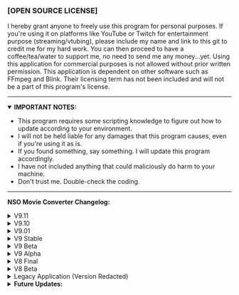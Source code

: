 ### [OPEN SOURCE LICENSE]
<p> I hereby grant anyone to freely use this program for personal purposes. If you're using it on platforms like YouTube or Twitch for entertainment purpose (streaming/vtubing), please include my name and link to this git to credit me for my hard work. You can then proceed to have a coffee/tea/water to support me, no need to send me any money...yet. Using this application for commercial purposes is not allowed without prior written permission. This application is dependent on other software such as FFmpeg and Blink. Their licensing term has not been included and will not be a part of this program's license.</p>

---

<details open>
<summary><b>IMPORTANT NOTES: </b></summary>
  <ul>
    <li> This program requires some scripting knowledge to figure out how to update according to your environment.</li>
    <li> I will not be held liable for any damages that this program causes, even if you're using it as is.</li>
    <li> If you found something, say something. I will update this program accordingly.</li>
    <li> I have not included anything that could maliciously do harm to your machine.</li>
    <li> Don't trust me. Double-check the coding.</li>
  </ul>
</details>

---

**NSO Movie Converter Changelog:**
<details>
  <summary>V9.11</summary>
  <ul>
    <li>Program can now speak out the movie name if found.</li>
  </ul>
</details>

<details>
  <summary>V9.10</summary>
  <ul>
    <li>Removed Adobe Media Encoder Support & Enabled FFmpeg with CUDA GPU Acceleration for Bitrate/Resolution Converter.</li>
    <li>Optimized Bitrate/Resolution Converter to run at 10x-12x Speed on GPU vs 3x-5x Speed on CPU (400% Speed Boost).</li>
    <li>Increased Minimum Bitrate from 2600 to 2700.</li>
  </ul>
</details>

<details>
  <summary>V9.01</summary>
  <ul>
    <li>Fixed Major Bug in "SEND_TO_ADOBE". Light Command Incomplete & Target Folder Invalid.</li>
    <li>Fixed Calling Adobe Media Encoder Pauses Entire Program.</li>
  </ul>
</details>

<details>
  <summary>V9 Stable</summary>
  <ul>
    <li>Changed Application/Program name to from "Auto Subtitle Scan" to "NSO Movie Converter"</li>
    <li>Released V9.00 After Thorough Testing & Minor Bug Fixes.</li>
  </ul>
</details>

<details>
  <summary>V9 Beta</summary>
  <ul>
    <li>Add Support for Automatic Removal if Filename/Extension Doesn't Match (Trash).</li>
    <li>Add Support for Filename Checker for Watch Folders (Filename Compliance).</li>
    <li>Friendlier Variable Names & Optimized Variable Use.</li>
    <li>Optimized Program (Super Major Program Update).</li>
    <li>Add Support for Adobe Media Encoder Autostart.</li>
    <li>Added Line Break for Programming Sectioning.</li>
    <li>Add Blocking File Support for Future Uses.</li>
    <li>UI Placement and UX Improvements.</li>
    <li></li>
    <li></li>
    <li></li>
    <li></li>
  </ul>
</details>

<details>
  <summary>V9 Alpha</summary>
  <ul>
    <li>Add Support to Adjust Voice Speed.</li>
  </ul>
</details>

<details>
  <summary>V8 Final</summary>
  <ul>
    <li>Add Support to Change Voices.</li>
    <li>Add Chimes/Sounds/Voices</li>
  </ul>
</details>

<details>
<summary>V8 Beta</summary>
  <ul>
    <li>Added Changelog & Future Update in batch file.</li>
    <li>Removed Dependencies (Major Program Update).</li>
  </ul>
</details>

<details>
  <summary>Legacy Application (Version Redacted)</summary>
  <ul>
    <li>Added converting features from other video format to MP4.</li>
    <li>Added subtitle muxing feature.</li>
    <li>Added voice support.</li>
    <li>And etc...</li>
  </ul>
</details>

<details>
  <summary><b>Future Updates: </b></summary>
  <ul>
    <li>Blocking File Handler (Optional).</li>
    <li>Full Intranet Support (Recommended).</li>
    <li>Release Application Online (Super Low Chance).</li>
    <li>Port Application to Better Language (Definitely Far Fetched).</li>
  </ul>
</details>
